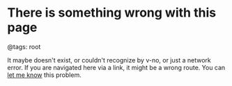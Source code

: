 # There is something wrong with this page

@tags: root

It maybe doesn't exist, or couldn't recognize by v-no, or just a network error. If you are navigated here via a link, it might be a wrong route. You can [let me know](https://github.com/akrisrn/v-no-doc/issues/new) this problem.
